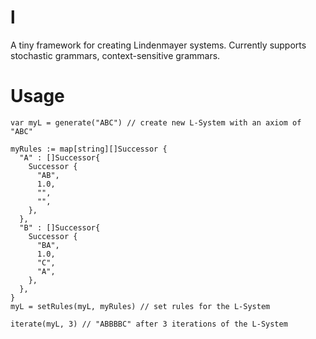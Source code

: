 # l
A tiny framework for creating Lindenmayer systems. Currently supports stochastic grammars, context-sensitive grammars.

# Usage
```
var myL = generate("ABC") // create new L-System with an axiom of "ABC"

myRules := map[string][]Successor {
  "A" : []Successor{
    Successor {
      "AB",
      1.0,
      "",
      "",
    },
  },
  "B" : []Successor{
    Successor {
      "BA",
      1.0,
      "C",
      "A",
    },
  },
}
myL = setRules(myL, myRules) // set rules for the L-System

iterate(myL, 3) // "ABBBBC" after 3 iterations of the L-System
```
